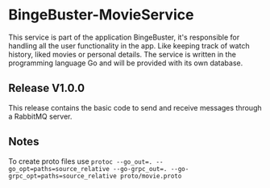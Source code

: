 # BingeBuster-MovieService
This service is part of the application BingeBuster, it's responsible for handling all the user functionality in the app. Like keeping track of watch history, liked movies or personal details. The service is written in the programming language Go and will be provided with its own database.


## Release V1.0.0
This release contains the basic code to send and receive messages through a RabbitMQ server. 


## Notes

To create proto files use ```protoc --go_out=. --go_opt=paths=source_relative --go-grpc_out=. --go-grpc_opt=paths=source_relative proto/movie.proto```